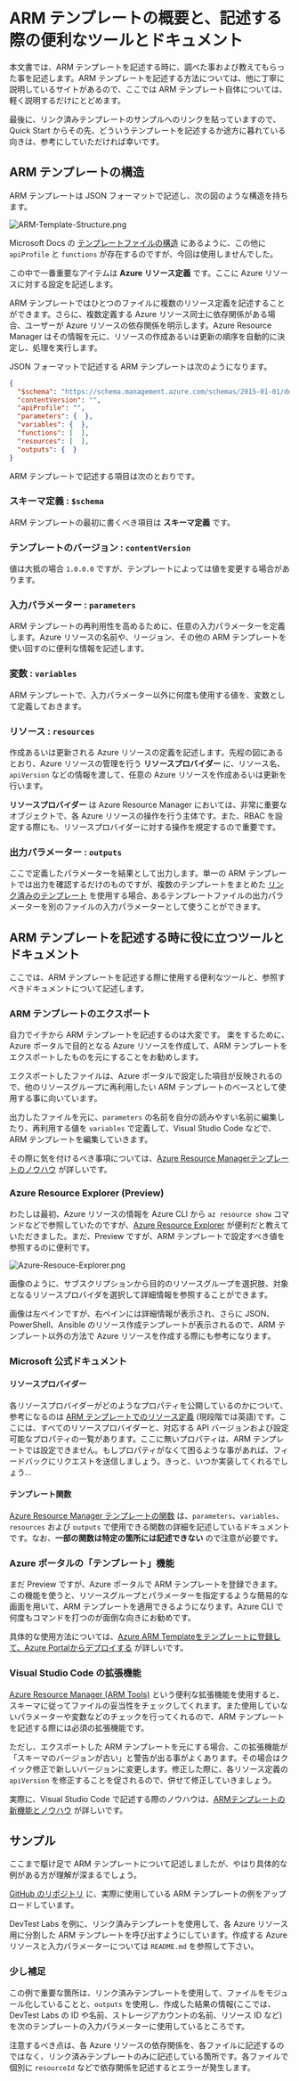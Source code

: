 # ARM テンプレートの概要と、記述する際の便利なツールとドキュメント

本文書では、ARM テンプレートを記述する時に、調べた事および教えてもらった事を記述します。ARM テンプレートを記述する方法については、他に丁寧に説明しているサイトがあるので、ここでは ARM テンプレート自体については、軽く説明するだけにとどめます。

最後に、リンク済みテンプレートのサンプルへのリンクを貼っていますので、Quick Start からその先、どういうテンプレートを記述するか途方に暮れている向きは、参考にしていただければ幸いです。

## ARM テンプレートの構造

ARM テンプレートは JSON フォーマットで記述し、次の図のような構造を持ちます。

![ARM-Template-Structure.png](ARM-Template-Structure.png)

Microsoft Docs の [テンプレートファイルの構造](https://docs.microsoft.com/ja-jp/azure/azure-resource-manager/templates/template-syntax#template-format) にあるように、この他に `apiProfile` と `functions` が存在するのですが、今回は使用しませんでした。

この中で一番重要なアイテムは **Azure リソース定義** です。ここに Azure リソースに対する設定を記述します。

ARM テンプレートではひとつのファイルに複数のリソース定義を記述することができます。さらに、複数定義する Azure リソース同士に依存関係がある場合、ユーザーが Azure リソースの依存関係を明示します。Azure Resource Manager はその情報を元に、リソースの作成あるいは更新の順序を自動的に決定し、処理を実行します。

JSON フォーマットで記述する ARM テンプレートは次のようになります。

```json
{
  "$schema": "https://schema.management.azure.com/schemas/2015-01-01/deploymentTemplate.json#",
  "contentVersion": "",
  "apiProfile": "",
  "parameters": {  },
  "variables": {  },
  "functions": [  ],
  "resources": [  ],
  "outputs": {  }
}
```

ARM テンプレートで記述する項目は次のとおりです。

### スキーマ定義 : `$schema`

ARM テンプレートの最初に書くべき項目は **スキーマ定義** です。

### テンプレートのバージョン : `contentVersion`

値は大抵の場合 `1.0.0.0` ですが、テンプレートによっては値を変更する場合があります。

### 入力パラメーター : `parameters`

ARM テンプレートの再利用性を高めるために、任意の入力パラメーターを定義します。Azure リソースの名前や、リージョン、その他の ARM テンプレートを使い回すのに便利な情報を記述します。

### 変数 : `variables`

ARM テンプレートで、入力パラメーター以外に何度も使用する値を、変数として定義しておきます。

### リソース : `resources`

作成あるいは更新される Azure リソースの定義を記述します。先程の図にあるとおり、Azure リソースの管理を行う **リソースプロバイダー** に、リソース名、`apiVersion` などの情報を渡して、任意の Azure リソースを作成あるいは更新を行います。

**リソースプロバイダー** は Azure Resource Manager においては、非常に重要なオブジェクトで、各 Azure リソースの操作を行う主体です。また、RBAC を設定する際にも、リソースプロバイダーに対する操作を規定するので重要です。

### 出力パラメーター : `outputs`

ここで定義したパラメーターを結果として出力します。単一の ARM テンプレートでは出力を確認するだけのものですが、複数のテンプレートをまとめた [リンク済みのテンプレート](https://docs.microsoft.com/ja-jp/azure/azure-resource-manager/templates/template-tutorial-create-linked-templates) を使用する場合、あるテンプレートファイルの出力パラメーターを別のファイルの入力パラメーターとして使うことができます。


## ARM テンプレートを記述する時に役に立つツールとドキュメント

ここでは、ARM テンプレートを記述する際に使用する便利なツールと、参照すべきドキュメントについて記述します。

### ARM テンプレートのエクスポート

自力でイチから ARM テンプレートを記述するのは大変です。 楽をするために、Azure ポータルで目的となる Azure リソースを作成して、ARM テンプレートをエクスポートしたものを元にすることをお勧めします。

エクスポートしたファイルは、Azure ポータルで設定した項目が反映されるので、他のリソースグループに再利用したい ARM テンプレートのベースとして使用する事に向いています。

出力したファイルを元に、`parameters` の名前を自分の読みやすい名前に編集したり、再利用する値を `variables` で定義して、Visual Studio Code などで、ARM テンプレートを編集していきます。

その際に気を付けるべき事項については、[Azure Resource Managerテンプレートのノウハウ](https://qiita.com/tenn25/items/7921a9f1a36fcb6218d9) が詳しいです。

### Azure Resource Explorer (Preview)

わたしは最初、Azure リソースの情報を Azure CLI から `az resource show` コマンドなどで参照していたのですが、[Azure Resource Explorer](https://resources.azure.com/) が便利だと教えていただきました。まだ、Preview ですが、ARM テンプレートで設定すべき値を参照するのに便利です。

![Azure-Resouce-Explorer.png](Azure-Resource-Explorer.png)

画像のように、サブスクリプションから目的のリソースグループを選択肢、対象となるリソースプロバイダを選択して詳細情報を参照することができます。

画像は左ペインですが、右ペインには詳細情報が表示され、さらに JSON、PowerShell、Ansible のリソース作成テンプレートが表示されるので、ARM テンプレート以外の方法で Azure リソースを作成する際にも参考になります。

### Microsoft 公式ドキュメント

#### リソースプロバイダー

各リソースプロバイダーがどのようなプロパティを公開しているのかについて、参考になるのは [ARM テンプレートでのリソース定義](https://docs.microsoft.com/ja-jp/azure/templates/) (現段階では英語)です。ここには、すべてのリソースプロバイダーと、対応する API バージョンおよび設定可能なプロパティの一覧があります。ここに無いプロパティは、ARM テンプレートでは設定できません。もしプロパティがなくて困るような事があれば、フィードバックにリクエストを送信しましょう。きっと、いつか実装してくれるでしょう…

#### テンプレート関数

[Azure Resource Manager テンプレートの関数](https://docs.microsoft.com/ja-jp/azure/azure-resource-manager/templates/template-functions) は、`parameters`、`variables`、`resources` および `outputs` で使用できる関数の詳細を記述しているドキュメントです。なお、**一部の関数は特定の箇所には記述できない** ので注意が必要です。

### Azure ポータルの「テンプレート」機能

まだ Preview ですが、Azure ポータルで ARM テンプレートを登録できます。この機能を使うと、リソースグループとパラメーターを指定するような簡易的な画面を用いて、ARM テンプレートを適用できるようになります。Azure CLI で何度もコマンドを打つのが面倒な向きにお勧めです。

具体的な使用方法については、[Azure ARM Templateをテンプレートに登録して、Azure Portalからデプロイする](https://qiita.com/shingo_kawahara/items/2922e7db05291d1e7c63) が詳しいです。

### Visual Studio Code の拡張機能

[Azure Resource Manager (ARM Tools)](https://marketplace.visualstudio.com/items?itemName=msazurermtools.azurerm-vscode-tools) という便利な拡張機能を使用すると、スキーマに従ってファイルの妥当性をチェックしてくれます。また使用していないパラメーターや変数などのチェックを行ってくれるので、ARM テンプレートを記述する際には必須の拡張機能です。

ただし、エクスポートした ARM テンプレートを元にする場合、この拡張機能が「スキーマのバージョンが古い」と警告が出る事がよくあります。その場合はクイック修正で新しいバージョンに変更します。修正した際に、各リソース定義の `apiVersion` を修正することを促されるので、併せて修正していきましょう。

実際に、Visual Studio Code で記述する際のノウハウは、[ARMテンプレートの新機能とノウハウ](https://qiita.com/tenn25/items/f0bb62ab62e428cde270) が詳しいです。

## サンプル

ここまで駆け足で ARM テンプレートについて記述しましたが、やはり具体的な例がある方が理解が深まるでしょう。

[GitHub のリポジトリ](https://github.com/0x6797/azure-rm-templates/tree/master/devtest_labs) に、実際に使用している ARM テンプレートの例をアップロードしています。

DevTest Labs を例に、リンク済みテンプレートを使用して、各 Azure リソース用に分割した ARM テンプレートを呼び出すようにしています。作成する Azure リソースと入力パラメーターについては `README.md` を参照して下さい。

### 少し補足

この例で重要な箇所は、リンク済みテンプレートを使用して、ファイルをモジュール化していることと、`outputs` を使用し、作成した結果の情報(ここでは、DevTest Labs の ID や名前、ストレージアカウントの名前、リソース ID など) を次のテンプレートの入力パラメーターに使用しているところです。

注意するべき点は、各 Azure リソースの依存関係を、各ファイルに記述するのではなく、リンク済みテンプレートのみに記述している箇所です。各ファイルで個別に `resourceId` などで依存関係を記述するとエラーが発生します。

